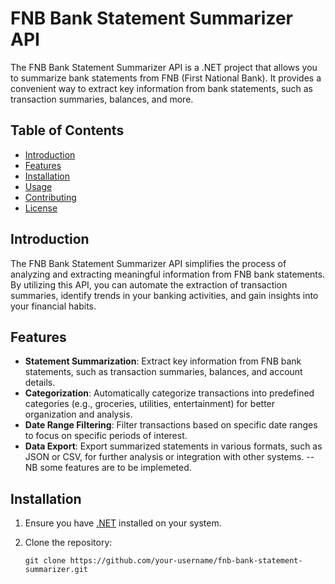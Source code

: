 # FNB Bank Statement Summarizer API

The FNB Bank Statement Summarizer API is a .NET project that allows you to summarize bank statements from FNB (First National Bank). It provides a convenient way to extract key information from bank statements, such as transaction summaries, balances, and more.

## Table of Contents

- [Introduction](#introduction)
- [Features](#features)
- [Installation](#installation)
- [Usage](#usage)
- [Contributing](#contributing)
- [License](#license)

## Introduction

The FNB Bank Statement Summarizer API simplifies the process of analyzing and extracting meaningful information from FNB bank statements. By utilizing this API, you can automate the extraction of transaction summaries, identify trends in your banking activities, and gain insights into your financial habits.

## Features

- **Statement Summarization**: Extract key information from FNB bank statements, such as transaction summaries, balances, and account details.
- **Categorization**: Automatically categorize transactions into predefined categories (e.g., groceries, utilities, entertainment) for better organization and analysis.
- **Date Range Filtering**: Filter transactions based on specific date ranges to focus on specific periods of interest.
- **Data Export**: Export summarized statements in various formats, such as JSON or CSV, for further analysis or integration with other systems.
--NB some features are to be implemeted.
## Installation

1. Ensure you have [.NET](https://dotnet.microsoft.com/download) installed on your system.
2. Clone the repository:

   ```shell
   git clone https://github.com/your-username/fnb-bank-statement-summarizer.git
